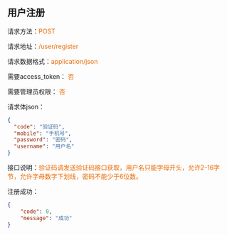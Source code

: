 ## 用户注册
<p>请求方法：<span style="color:#e96900">POST</span></p>
<p>请求地址：<span style="color:#e96900">/user/register</span></p>
<p>请求数据格式：<span style="color:#e96900">application/json</span></p>
<p>需要access_token： <span style="color:#e96900">否</span></p>
<p>需要管理员权限： <span style="color:#e96900">否</span></p>
<p></p>

请求体json：
```json
{
  "code": "验证码",
  "mobile": "手机号",
  "password": "密码",
  "username": "用户名"
}
```

<p>接口说明：<span style="color:#e96900">验证码调发送验证码接口获取，用户名只能字母开头，允许2-16字节，允许字母数字下划线，密码不能少于6位数。</span></p>

注册成功：
```json
{  
	"code": 0,  
	"message": "成功"
}
```
